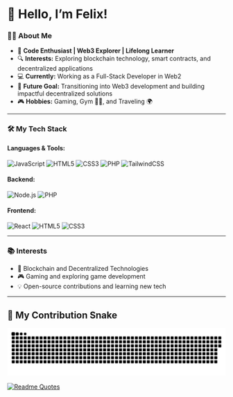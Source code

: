 # 👋 Hello, I’m Felix!

### 👨‍💻 About Me
- 🌟 **Code Enthusiast | Web3 Explorer | Lifelong Learner**  
- 🔍 **Interests:** Exploring blockchain technology, smart contracts, and decentralized applications  
- 💻 **Currently:** Working as a Full-Stack Developer in Web2  
- 🎯 **Future Goal:** Transitioning into Web3 development and building impactful decentralized solutions  
- 🎮 **Hobbies:** Gaming, Gym 🏋️‍♂️, and Traveling 🌍  

---

### 🛠 My Tech Stack

#### Languages & Tools:
![JavaScript](https://img.shields.io/badge/-JavaScript-yellow?logo=javascript&logoColor=white)
![HTML5](https://img.shields.io/badge/-HTML5-orange?logo=html5)
![CSS3](https://img.shields.io/badge/-CSS3-blue?logo=css3&logoColor=white)
![PHP](https://img.shields.io/badge/-PHP-777BB4?logo=php&logoColor=white)
![TailwindCSS](https://img.shields.io/badge/-TailwindCSS-38B2AC?logo=tailwind-css&logoColor=white)

#### Backend:
![Node.js](https://img.shields.io/badge/-Node.js-green?logo=node.js)
![PHP](https://img.shields.io/badge/-PHP-777BB4?logo=php&logoColor=white)

#### Frontend:
![React](https://img.shields.io/badge/-React-blue?logo=react)
![HTML5](https://img.shields.io/badge/-HTML5-orange?logo=html5)
![CSS3](https://img.shields.io/badge/-CSS3-blue?logo=css3&logoColor=white)

---

### 📚 Interests
- 🌟 Blockchain and Decentralized Technologies  
- 🎮 Gaming and exploring game development  
- 💡 Open-source contributions and learning new tech  

---
## 🐍 My Contribution Snake
![GitHub Contribution Snake](https://raw.githubusercontent.com/1e37/1e37/output/github-contribution-grid-snake.svg)



[![Readme Quotes](https://quotes-github-readme.vercel.app/api?type=horizontal&theme=dark)](https://github.com/piyushsuthar/github-readme-quotes)

